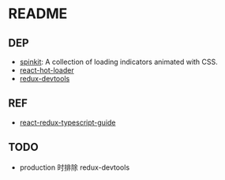 # README

## DEP

- [spinkit](https://github.com/tobiasahlin/SpinKit): A collection of loading indicators animated with CSS.
- [react-hot-loader](https://github.com/gaearon/react-hot-loader)
- [redux-devtools](https://github.com/reduxjs/redux-devtools)

## REF

- [react-redux-typescript-guide](https://github.com/piotrwitek/react-redux-typescript-guide)

## TODO

- production 时排除 redux-devtools
